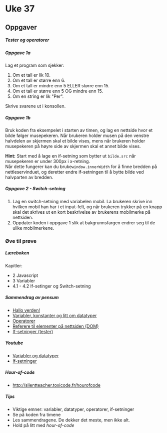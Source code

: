# Uke 37

## Oppgaver
##### Tester og operatorer

##### Oppgave 1a
Lag et program som sjekker:

1. Om et tall er lik 10.
2. Om et tall er større enn 6.
3. Om et tall er mindre enn 5 ELLER større enn 15.
4. Om et tall er større enn 5 OG mindre enn 15.
5. Om en string er lik "Per".

Skrive svarene ut i konsollen.

##### Oppgave 1b
Bruk koden fra eksempelet i starten av timen, og lag en nettside hvor et bilde følger musepekeren.
Når brukeren holder musen på den venstre halvdelen av skjermen skal et bilde vises, mens når brukeren holder musepekeren på høyre side av skjermen skal et annet bilde vises.

**Hint:** Start med å lage en if-setning som bytter ut ```bilde.src``` når musepekeren er under 300px i x-retning.  
Når dette fungerer kan du bruke``window.innerWidth`` for å finne bredden på nettleservinduet, og deretter endre if-setningen til å bytte bilde ved halvparten av bredden.

##### Oppgave 2 - Switch-setning
1. Lag en switch-setning med variabelen mobil. 
La brukeren skrive inn hvilken mobil han har i et input-felt, og når brukeren trykker på en knapp skal det skrives ut en kort beskrivelse av brukerens mobilmerke på nettsiden.
2. Oppdater koden i oppgave 1 slik at bakgrunnsfargen endrer seg til de ulike mobilmerkene.


### Øve til prøve

##### Læreboken
Kapitler:
- 2 Javascript
- 3 Variabler
- 4.1 - 4.2 If-setinger og Switch-setning

##### Sammendrag av pensum
- [Hallo verden!](https://github.com/thorcc/IT2/blob/master/Fagtekster/Hallo-verden.md)  
- [Variabler, konstanter og litt om datatyper](https://github.com/thorcc/IT2/blob/master/Fagtekster/Variabler.md)  
- [Operatorer](https://github.com/thorcc/IT2/blob/master/Fagtekster/Operatorer.md)  
- [Referere til elementer på nettsiden (DOM)](https://github.com/thorcc/IT2/blob/master/Fagtekster/DOM.md)  
- [If-setninger (tester)](https://github.com/thorcc/IT2/blob/master/Fagtekster/Tester.md)

##### Youtube
- [Variabler og datatyper](https://www.youtube.com/watch?v=U0v1tuIWTro&list=PLJC9cL8YfNXqrTQvaYx5sabProlYmqUoW)  
- [If-setninger](https://www.youtube.com/watch?v=knb51nt6wC8)

##### Hour-of-code
- http://silentteacher.toxicode.fr/hourofcode

##### Tips
- Viktige emner: variabler, datatyper, operatorer, if-setninger
- Se på koden fra timene
- Les sammendragene. De dekker det meste, men ikke alt.
- Hold på litt med *hour-of-code*